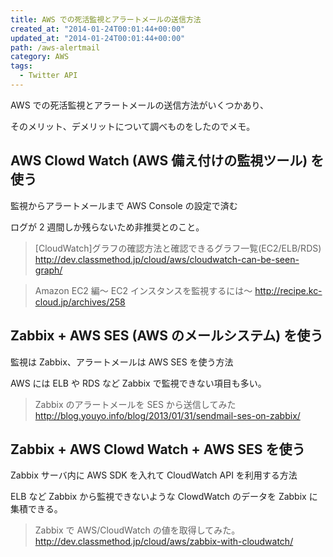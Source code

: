 ```yaml
---
title: AWS での死活監視とアラートメールの送信方法
created_at: "2014-01-24T00:01:44+00:00"
updated_at: "2014-01-24T00:01:44+00:00"
path: /aws-alertmail
category: AWS
tags:
  - Twitter API
---
```


AWS での死活監視とアラートメールの送信方法がいくつかあり、

そのメリット、デメリットについて調べものをしたのでメモ。

## AWS Clowd Watch (AWS 備え付けの監視ツール) を使う

監視からアラートメールまで AWS Console の設定で済む

ログが 2 週間しか残らないため非推奨とのこと。

> [CloudWatch]グラフの確認方法と確認できるグラフ一覧(EC2/ELB/RDS)
> http://dev.classmethod.jp/cloud/aws/cloudwatch-can-be-seen-graph/

> Amazon EC2 編～ EC2 インスタンスを監視するには～
> http://recipe.kc-cloud.jp/archives/258

<!--more-->

## Zabbix + AWS SES (AWS のメールシステム) を使う

監視は Zabbix、アラートメールは AWS SES を使う方法

AWS には ELB や RDS など Zabbix で監視できない項目も多い。

> Zabbix のアラートメールを SES から送信してみた
> http://blog.youyo.info/blog/2013/01/31/sendmail-ses-on-zabbix/

## Zabbix + AWS Clowd Watch + AWS SES を使う

Zabbix サーバ内に AWS SDK を入れて CloudWatch API を利用する方法

ELB など Zabbix から監視できないような ClowdWatch のデータを Zabbix に集積できる。

> Zabbix で AWS/CloudWatch の値を取得してみた。
> http://dev.classmethod.jp/cloud/aws/zabbix-with-cloudwatch/
